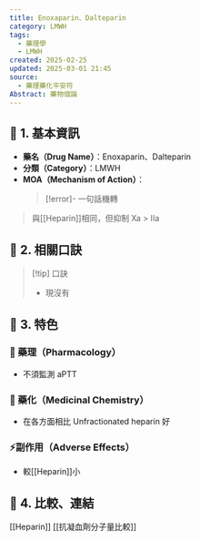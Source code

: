 ```yaml
---
title: Enoxaparin、Dalteparin
category: LMWH
tags:
  - 藥理學
  - LMWH
created: 2025-02-25
updated: 2025-03-01 21:45
source:
  - 藥理藥化平安符
Abstract: 藥物個論
---
```

## 🔹 1. 基本資訊
- **藥名（Drug Name）**：Enoxaparin、Dalteparin
- **分類（Category）**：LMWH
- **MOA（Mechanism of Action）**：
  > [!error]- 一句話機轉
> 與[[Heparin]]相同，但抑制 Xa > IIa


## 🔹 2. 相關口訣
> [!tip] 口訣
> - 現沒有

## 🔹 3. 特色
### 🧪 藥理（Pharmacology）

- 不須監測 aPTT

### 🧬 藥化（Medicinal Chemistry）

- 在各方面相比 Unfractionated heparin 好

### ⚡副作用（Adverse Effects）
- 較[[Heparin]]小

## 🔹 4. 比較、連結
[[Heparin]]
[[抗凝血劑分子量比較]]